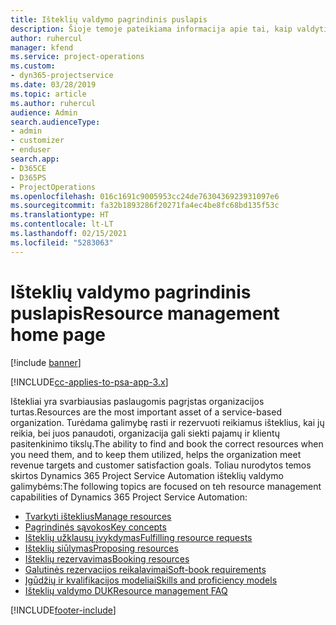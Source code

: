 ```yaml
---
title: Išteklių valdymo pagrindinis puslapis
description: Šioje temoje pateikiama informacija apie tai, kaip valdyti išteklius.
author: ruhercul
manager: kfend
ms.service: project-operations
ms.custom:
- dyn365-projectservice
ms.date: 03/28/2019
ms.topic: article
ms.author: ruhercul
audience: Admin
search.audienceType:
- admin
- customizer
- enduser
search.app:
- D365CE
- D365PS
- ProjectOperations
ms.openlocfilehash: 016c1691c9005953cc24de7630436923931097e6
ms.sourcegitcommit: fa32b1893286f20271fa4ec4be8fc68bd135f53c
ms.translationtype: HT
ms.contentlocale: lt-LT
ms.lasthandoff: 02/15/2021
ms.locfileid: "5283063"
---
```

# <a name="resource-management-home-page"></a><span data-ttu-id="e4564-103">Išteklių valdymo pagrindinis puslapis</span><span class="sxs-lookup"><span data-stu-id="e4564-103">Resource management home page</span></span>

[!include [banner](../includes/psa-now-project-operations.md)]

[!INCLUDE[cc-applies-to-psa-app-3.x](../includes/cc-applies-to-psa-app-3x.md)]

<span data-ttu-id="e4564-104">Ištekliai yra svarbiausias paslaugomis pagrįstas organizacijos turtas.</span><span class="sxs-lookup"><span data-stu-id="e4564-104">Resources are the most important asset of a service-based organization.</span></span> <span data-ttu-id="e4564-105">Turėdama galimybę rasti ir rezervuoti reikiamus išteklius, kai jų reikia, bei juos panaudoti, organizacija gali siekti pajamų ir klientų pasitenkinimo tikslų.</span><span class="sxs-lookup"><span data-stu-id="e4564-105">The ability to find and book the correct resources when you need them, and to keep them utilized, helps the organization meet revenue targets and customer satisfaction goals.</span></span> <span data-ttu-id="e4564-106">Toliau nurodytos temos skirtos Dynamics 365 Project Service Automation išteklių valdymo galimybėms:</span><span class="sxs-lookup"><span data-stu-id="e4564-106">The following topics are focused on teh resource management capabilities of Dynamics 365 Project Service Automation:</span></span>

- [<span data-ttu-id="e4564-107">Tvarkyti išteklius</span><span class="sxs-lookup"><span data-stu-id="e4564-107">Manage resources</span></span>](manage-resources.md)
- [<span data-ttu-id="e4564-108">Pagrindinės sąvokos</span><span class="sxs-lookup"><span data-stu-id="e4564-108">Key concepts</span></span>](reports-key-concepts.md)
- [<span data-ttu-id="e4564-109">Išteklių užklausų įvykdymas</span><span class="sxs-lookup"><span data-stu-id="e4564-109">Fulfilling resource requests</span></span>](resource-management-fulfill-requests.md)
- [<span data-ttu-id="e4564-110">Išteklių siūlymas</span><span class="sxs-lookup"><span data-stu-id="e4564-110">Proposing resources</span></span>](resource-management-propose-resources.md)
- [<span data-ttu-id="e4564-111">Išteklių rezervavimas</span><span class="sxs-lookup"><span data-stu-id="e4564-111">Booking resources</span></span>](resource-management-book-resources-scheduleboard.md)
- [<span data-ttu-id="e4564-112">Galutinės rezervacijos reikalavimai</span><span class="sxs-lookup"><span data-stu-id="e4564-112">Soft-book requirements</span></span>](resource-management-softbook-requirements.md)
- [<span data-ttu-id="e4564-113">Įgūdžių ir kvalifikacijos modeliai</span><span class="sxs-lookup"><span data-stu-id="e4564-113">Skills and proficiency models</span></span>](resource-management-skills-proficiency.md)
- [<span data-ttu-id="e4564-114">Išteklių valdymo DUK</span><span class="sxs-lookup"><span data-stu-id="e4564-114">Resource management FAQ</span></span>](resource-management-faq.md)


[!INCLUDE[footer-include](../includes/footer-banner.md)]